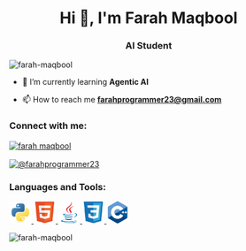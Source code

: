 <h1 align="center">Hi 👋, I'm Farah Maqbool</h1>
<h3 align="center">AI Student</h3>
<img="right" alt="coding" width="400" src="https://www.sciencenews.org/article/chatgpt-ai-artificial-intelligence-education-cheating-accuracy
">
<p align="left"> <img src="https://komarev.com/ghpvc/?username=farah-maqbool&label=Profile%20views&color=0e75b6&style=flat" alt="farah-maqbool" /> </p>

- 🌱 I’m currently learning **Agentic AI**

- 📫 How to reach me **farahprogrammer23@gmail.com**

<h3 align="left">Connect with me:</h3>
<p align="left">

<a href="https://linkedin.com/in/farah maqbool" target="blank"><img align="center" src="https://raw.githubusercontent.com/rahuldkjain/github-profile-readme-generator/master/src/images/icons/Social/linked-in-alt.svg" alt="farah maqbool" height="30" width="40" /></a>

<a href="https://medium.com/@farahprogrammer23" target="blank"><img align="center" src="https://raw.githubusercontent.com/rahuldkjain/github-profile-readme-generator/master/src/images/icons/Social/medium.svg" alt="@farahprogrammer23" height="30" width="40" /></a>
</p>

<h3 align="left">Languages and Tools:</h3>
<p align="left">
    <a href="https://www.python.org" target="_blank" rel="noreferrer">
    <img src="https://raw.githubusercontent.com/devicons/devicon/master/icons/python/python-original.svg" alt="Python" width="40" height="40"/>
</a>
<a href="https://www.w3.org/html/" target="_blank" rel="noreferrer">
    <img src="https://raw.githubusercontent.com/devicons/devicon/master/icons/html5/html5-original.svg" alt="HTML5" width="40" height="40"/>
</a>
<a href="https://www.java.com" target="_blank" rel="noreferrer">
    <img src="https://raw.githubusercontent.com/devicons/devicon/master/icons/java/java-original.svg" alt="Java" width="40" height="40"/>
</a>
<a href="https://www.w3.org/Style/CSS/" target="_blank" rel="noreferrer">
    <img src="https://raw.githubusercontent.com/devicons/devicon/master/icons/css3/css3-original.svg" alt="CSS3" width="40" height="40"/>
</a>
<a href="https://isocpp.org/" target="_blank" rel="noreferrer">
    <img src="https://raw.githubusercontent.com/devicons/devicon/master/icons/cplusplus/cplusplus-original.svg" alt="C++" width="40" height="40"/>
</a>

</p>

<p><img align="left" src="https://github-readme-stats.vercel.app/api/top-langs?username=farah-maqbool&show_icons=true&locale=en&layout=compact" alt="farah-maqbool" /></p> 





